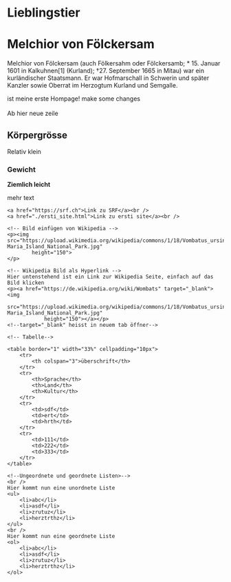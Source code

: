 # Lieblingstier

<html>

<head>
	<title>
		Mein Lieblingsmensch: Melchior von Fölckersam
	</title>
	<meta charset="uft-8">
	<!--hilft bei umlauten=anderes character set-->
</head>

<body>
	<h1>Melchior von Fölckersam </h1>
	<p>Melchior von Fölckersam (auch Fölkersahm oder Fölckersamb; * 15. Januar 1601 in Kalkuhnen[1] (Kurland); †27.
		September 1665 in Mitau) war ein kurländischer Staatsmann. Er war Hofmarschall in Schwerin und später Kanzler
		sowie Oberrat im Herzogtum Kurland und Semgalle.</p>
	ist meine erste Hompage! make some changes
	<br>
	<br> Ab hier neue zeile
	<h2>Körpergrösse</h2>
	Relativ klein
	<h3>Gewicht</h3>
	<p><strong>Ziemlich leicht</strong></p>
	<p>mehr text</p>

	<a href="https://srf.ch">Link zu SRF</a><br />
	<a href="./ersti_site.html">Link zu ersti site</a><br />
	
	<!-- Bild einfügen von Wikipedia -->
	<p><img src="https://upload.wikimedia.org/wikipedia/commons/1/18/Vombatus_ursinus_-Maria_Island_National_Park.jpg"
			height="150">
	</p>

	<!-- Wikipedia Bild als Hyperlink -->
	Hier untenstehend ist ein Link zur Wikipedia Seite, einfach auf das Bild klicken
	<p><a href="https://de.wikipedia.org/wiki/Wombats" target="_blank"><img
				src="https://upload.wikimedia.org/wikipedia/commons/1/18/Vombatus_ursinus_-Maria_Island_National_Park.jpg"
				height="150"></a></p>
	<!--target="_blank" heisst in neuem tab öffner-->

	<!-- Tabelle-->

	<table border="1" width="33%" cellpadding="10px">
		<tr>
			<th colspan="3">überschrift</th>
		</tr>
		<tr>
			<th>Sprache</th>
			<th>Land</th>
			<th>Kultur</th>
		</tr>
		<tr>
			<td>sdf</td>
			<td>ert</td>
			<td>hrth</td>
		</tr>
		<tr>
			<td>111</td>
			<td>222</td>
			<td>333</td>
		</tr>
	</table>

	<!--Ungeordnete und geordnete Listen>-->
	<br />
	Hier kommt nun eine unordnete Liste
	<ul>
		<li>abc</li>
		<li>asdf</li>
		<li>zrutuz</li>
		<li>herztrthz</li>
	</ul>
	<br />
	Hier kommt nun eine geordnete Liste
	<ol>
		<li>abc</li>
		<li>asdf</li>
		<li>zrutuz</li>
		<li>herztrthz</li>
	</ol>

</body>


</html>